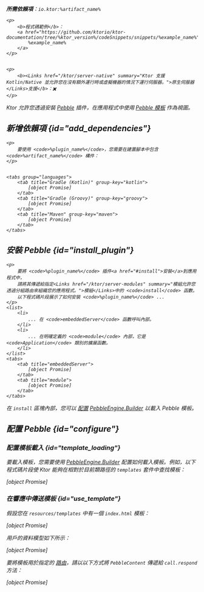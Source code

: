 [//]: # (title: Pebble)

<show-structure for="chapter" depth="2"/>
<primary-label ref="server-plugin"/>

[pebble_engine_builder]: https://pebbletemplates.io/com/mitchellbosecke/pebble/PebbleEngine/Builder/

<var name="plugin_name" value="Pebble"/>
<var name="package_name" value="io.ktor.server.pebble"/>
<var name="artifact_name" value="ktor-server-pebble"/>

<tldr>
<p>
<b>所需依賴項</b>：<code>io.ktor:%artifact_name%</code>
</p>
<var name="example_name" value="pebble"/>

    <p>
        <b>程式碼範例</b>：
        <a href="https://github.com/ktorio/ktor-documentation/tree/%ktor_version%/codeSnippets/snippets/%example_name%">
            %example_name%
        </a>
    </p>
    

    <p>
        <b><Links href="/ktor/server-native" summary="Ktor 支援 Kotlin/Native 並允許您在沒有額外運行時或虛擬機器的情況下運行伺服器。">原生伺服器</Links>支援</b>：✖️
    </p>
    
</tldr>

Ktor 允許您透過安裝 [Pebble](https://api.ktor.io/ktor-server/ktor-server-plugins/ktor-server-pebble/io.ktor.server.pebble/-pebble) 插件，在應用程式中使用 [Pebble 模板](https://pebbletemplates.io/) 作為視圖。

## 新增依賴項 {id="add_dependencies"}

    <p>
        要使用 <code>%plugin_name%</code>，您需要在建置腳本中包含 <code>%artifact_name%</code> 構件：
    </p>
    

    <tabs group="languages">
        <tab title="Gradle (Kotlin)" group-key="kotlin">
            [object Promise]
        </tab>
        <tab title="Gradle (Groovy)" group-key="groovy">
            [object Promise]
        </tab>
        <tab title="Maven" group-key="maven">
            [object Promise]
        </tab>
    </tabs>
    

## 安裝 Pebble {id="install_plugin"}

    <p>
        要將 <code>%plugin_name%</code> 插件<a href="#install">安裝</a>到應用程式中，
        請將其傳遞給指定<Links href="/ktor/server-modules" summary="模組允許您透過分組路由來組織您的應用程式。">模組</Links>中的 <code>install</code> 函數。
        以下程式碼片段展示了如何安裝 <code>%plugin_name%</code> ...
    </p>
    <list>
        <li>
            ... 在 <code>embeddedServer</code> 函數呼叫內部。
        </li>
        <li>
            ... 在明確定義的 <code>module</code> 內部，它是 <code>Application</code> 類別的擴展函數。
        </li>
    </list>
    <tabs>
        <tab title="embeddedServer">
            [object Promise]
        </tab>
        <tab title="module">
            [object Promise]
        </tab>
    </tabs>
    

在 `install` 區塊內部，您可以 [配置](#configure) [PebbleEngine.Builder][pebble_engine_builder] 以載入 Pebble 模板。

## 配置 Pebble {id="configure"}
### 配置模板載入 {id="template_loading"}
要載入模板，您需要使用 [PebbleEngine.Builder][pebble_engine_builder] 配置如何載入模板。例如，以下程式碼片段使 Ktor 能夠在相對於目前類路徑的 `templates` 套件中查找模板：

[object Promise]

### 在響應中傳送模板 {id="use_template"}
假設您在 `resources/templates` 中有一個 `index.html` 模板：

[object Promise]

用戶的資料模型如下所示：

[object Promise]

要將模板用於指定的 [路由](server-routing.md)，請以以下方式將 `PebbleContent` 傳遞給 `call.respond` 方法：

[object Promise]